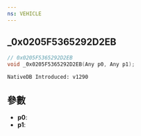 ```yaml
---
ns: VEHICLE
---
```

## _0x0205F5365292D2EB

```c
// 0x0205F5365292D2EB
void _0x0205F5365292D2EB(Any p0, Any p1);
```

```
NativeDB Introduced: v1290
```

## 參數
* **p0**:
* **p1**:
